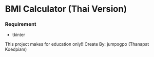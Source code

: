 # BMI Calculator (Thai Version)

### Requirement
- tkinter

This project makes for education only!! Create By: jumpogpo (Thanapat Koedpiam)
